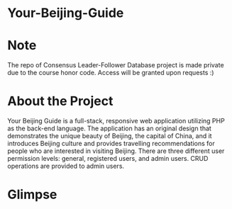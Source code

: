 # Your-Beijing-Guide

# Note
The repo of Consensus Leader-Follower Database project is made private due to the course honor code. Access will be granted upon requests :)

# About the Project
Your Beijing Guide is a full-stack, responsive web application utilizing PHP as the back-end language. The application has an original design that demonstrates the unique beauty of Beijing, the capital of China, and it introduces Beijing culture and provides travelling recommendations for people who are interested in visiting Beijing.
There are three different user permission levels: general, registered users, and admin users. CRUD operations are provided to admin users.

# Glimpse
